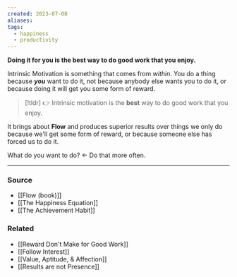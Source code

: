 ```yaml
---
created: 2023-07-08
aliases: 
tags:
  - happiness
  - productivity
---
```

**Doing it for you is the best way to do good work that you enjoy.**

Intrinsic Motivation is something that comes from *within*. You do a thing because ***you*** want to do it, not because anybody else wants you to do it, or because doing it will get you some form of reward. 

> [!tldr] 👉 Intrinsic motivation is the **best** way to do good work that you enjoy.

 It brings about **Flow** and produces superior results over things we only do because we'll get some form of reward, or because someone else has forced us to do it.

What do you want to do? ← Do that more often.

---

### Source
- [[Flow (book)]]
- [[The Happiness Equation]]
- [[The Achievement Habit]]

### Related
- [[Reward Don't Make for Good Work]] 
- [[Follow Interest]] 
- [[Value, Aptitude, & Affection]] 
- [[Results are not Presence]]